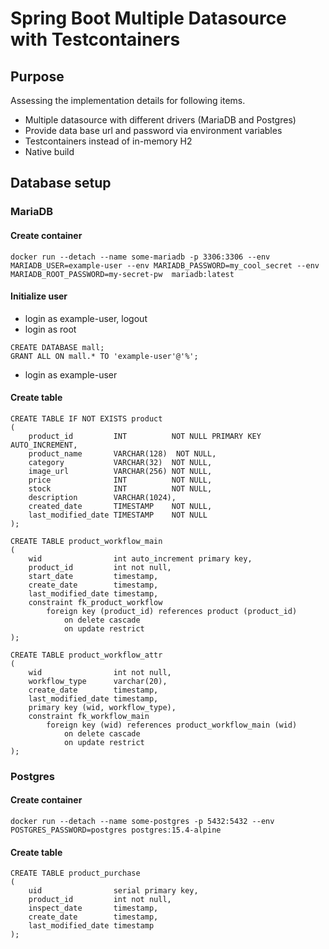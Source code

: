 # Spring Boot Multiple Datasource with Testcontainers

## Purpose

Assessing the implementation details for following items.

- Multiple datasource with different drivers (MariaDB and Postgres)
- Provide data base url and password via environment variables
- Testcontainers instead of in-memory H2
- Native build

## Database setup

### MariaDB

#### Create container

```
docker run --detach --name some-mariadb -p 3306:3306 --env MARIADB_USER=example-user --env MARIADB_PASSWORD=my_cool_secret --env MARIADB_ROOT_PASSWORD=my-secret-pw  mariadb:latest
```

#### Initialize user

- login as example-user, logout
- login as root

```mariadb
CREATE DATABASE mall;
GRANT ALL ON mall.* TO 'example-user'@'%';
```

- login as example-user

#### Create table

```mariadb
CREATE TABLE IF NOT EXISTS product
(
    product_id         INT          NOT NULL PRIMARY KEY AUTO_INCREMENT,
    product_name       VARCHAR(128)  NOT NULL,
    category           VARCHAR(32)  NOT NULL,
    image_url          VARCHAR(256) NOT NULL,
    price              INT          NOT NULL,
    stock              INT          NOT NULL,
    description        VARCHAR(1024),
    created_date       TIMESTAMP    NOT NULL,
    last_modified_date TIMESTAMP    NOT NULL
);

CREATE TABLE product_workflow_main
(
    wid                int auto_increment primary key,
    product_id         int not null,
    start_date         timestamp,
    create_date        timestamp,
    last_modified_date timestamp,
    constraint fk_product_workflow
        foreign key (product_id) references product (product_id)
            on delete cascade
            on update restrict
);

CREATE TABLE product_workflow_attr
(
    wid                int not null,
    workflow_type      varchar(20),
    create_date        timestamp,
    last_modified_date timestamp,
    primary key (wid, workflow_type),
    constraint fk_workflow_main
        foreign key (wid) references product_workflow_main (wid)
            on delete cascade
            on update restrict
);
```

### Postgres

#### Create container

```
docker run --detach --name some-postgres -p 5432:5432 --env POSTGRES_PASSWORD=postgres postgres:15.4-alpine
```

#### Create table

```postgresql
CREATE TABLE product_purchase
(
    uid                serial primary key,
    product_id         int not null,
    inspect_date       timestamp,
    create_date        timestamp,
    last_modified_date timestamp
);
```
